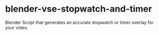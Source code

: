 # blender-vse-stopwatch-and-timer
Blender Script that generates an accurate stopwatch or timer overlay for your video.
